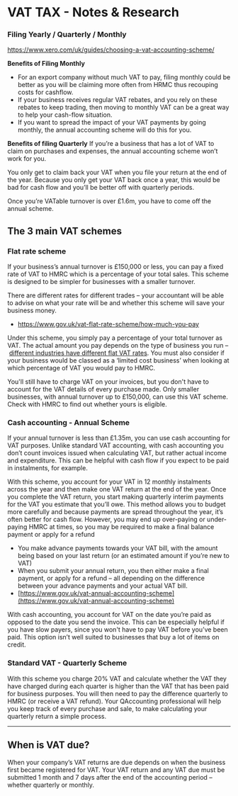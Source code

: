 
# VAT TAX - Notes & Research

### Filing Yearly / Quarterly / Monthly
https://www.xero.com/uk/guides/choosing-a-vat-accounting-scheme/

**Benefits of Filing Monthly**
- For an export company without much VAT to pay, filing monthly could be better as you will be claiming more often from HRMC thus recouping costs for cashflow. 
- If your business receives regular VAT rebates, and you rely on these rebates to keep trading, then moving to monthly VAT can be a great way to help your cash-flow situation.
- If you want to spread the impact of your VAT payments by going monthly, the annual accounting scheme will do this for you.

**Benefits of filing Quarterly**
If you’re a business that has a lot of VAT to claim on purchases and expenses, the annual accounting scheme won’t work for you.

You only get to claim back your VAT when you file your return at the end of the year. Because you only get your VAT back once a year, this would be bad for cash flow and you’ll be better off with quarterly periods.

Once you’re VATable turnover is over £1.6m, you have to come off the annual scheme.




##  The 3 main VAT schemes

### Flat rate scheme
If your business’s annual turnover is £150,000 or less, you can pay a fixed rate of VAT to HMRC which is a percentage of your total sales. This scheme is designed to be simpler for businesses with a smaller turnover. 

There are different rates for different trades – your accountant will be able to advise on what your rate will be and whether this scheme will save your business money.
- https://www.gov.uk/vat-flat-rate-scheme/how-much-you-pay

Under this scheme, you simply pay a percentage of your total turnover as VAT. The actual amount you pay depends on the type of business you run – [different industries have different flat VAT rates](https://www.gov.uk/vat-flat-rate-scheme/how-much-you-pay). You must also consider if your business would be classed as a ‘limited cost business’ when looking at which percentage of VAT you would pay to HMRC.

You'll still have to charge VAT on your invoices, but you don't have to account for the VAT details of every purchase made. Only smaller businesses, with annual turnover up to £150,000, can use this VAT scheme. Check with HMRC to find out whether yours is eligible.

  
### Cash accounting - Annual Scheme
If your annual turnover is less than £1.35m, you can use cash accounting for VAT purposes. Unlike standard VAT accounting, with cash accounting you don’t count invoices issued when calculating VAT, but rather actual income and expenditure. This can be helpful with cash flow if you expect to be paid in instalments, for example.

With this scheme, you account for your VAT in 12 monthly instalments across the year and then make one VAT return at the end of the year. Once you complete the VAT return, you start making quarterly interim payments for the VAT you estimate that you’ll owe. This method allows you to budget more carefully and because payments are spread throughout the year, it’s often better for cash flow. However, you may end up over-paying or under-paying HMRC at times, so you may be required to make a final balance payment or apply for a refund

-   You make advance payments towards your VAT bill, with the amount being based on your last return (or an estimated amount if you’re new to VAT)
-   When you submit your annual return, you then either make a final payment, or apply for a refund – all depending on the difference between your advance payments and your actual VAT bill.
- [https://www.gov.uk/vat-annual-accounting-scheme](https://www.gov.uk/vat-annual-accounting-scheme)

With cash accounting, you account for VAT on the date you’re paid as opposed to the date you send the invoice. This can be especially helpful if you have slow payers, since you won't have to pay VAT before you’ve been paid. This option isn’t well suited to businesses that buy a lot of items on credit.


### Standard VAT - Quarterly Scheme
With this scheme you charge 20% VAT and calculate whether the VAT they have charged during each quarter is higher than the VAT that has been paid for business purposes. You will then need to pay the difference quarterly to HMRC (or receive a VAT refund). Your QAccounting professional will help you keep track of every purchase and sale, to make calculating your quarterly return a simple process.


---

## **When is VAT due?**

When your company’s VAT returns are due depends on when the business first became registered for VAT. Your VAT return and any VAT due must be submitted 1 month and 7 days after the end of the accounting period – whether quarterly or monthly.
